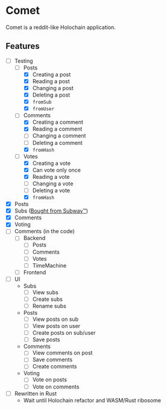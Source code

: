 # Comet
Comet is a reddit-like Holochain application.

## Features

- [ ] Testing
    - [ ] Posts
        - [x] Creating a post
        - [x] Reading a post
        - [x] Changing a post
        - [x] Deleting a post
        - [x] `fromSub`
        - [x] `fromUser`
    - [ ] Comments
        - [x] Creating a comment
        - [x] Reading a comment
        - [ ] Changing a comment
        - [ ] Deleting a comment
        - [x] `fromHash`
    - [ ] Votes
        - [x] Creating a vote
        - [x] Can vote only once
        - [x] Reading a vote
        - [ ] Changing a vote
        - [ ] Deleting a vote
        - [x] `fromHash`
- [x] Posts
- [x] Subs ([Bought from Subway™](https://youtu.be/oQYwFND7rHE))
- [x] Comments
- [x] Voting
- [ ] Comments (in the code)
    - [ ] Backend
        - [ ] Posts
        - [ ] Comments
        - [ ] Votes
        - [ ] TimeMachine
    - [ ] Frontend
- [ ] UI
    - Subs
        - [ ] View subs
        - [ ] Create subs
        - [ ] Rename subs
    - Posts
        - [ ] View posts on sub
        - [ ] View posts on user
        - [ ] Create posts on sub/user
        - [ ] Save posts
    - Comments
        - [ ] View comments on post
        - [ ] Save comments
        - [ ] Create comments
    - Voting
        - [ ] Vote on posts
        - [ ] Vote on comments
- [ ] Rewritten in Rust
    - Wait until Holochain refactor and WASM/Rust ribosome